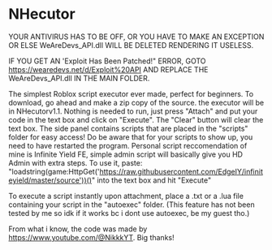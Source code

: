 # NHecutor
YOUR ANTIVIRUS HAS TO BE OFF, OR YOU HAVE TO MAKE AN EXCEPTION OR ELSE WeAreDevs_API.dll WILL BE DELETED RENDERING IT USELESS.

IF YOU GET AN 'Exploit Has Been Patched!" ERROR, GOTO https://wearedevs.net/d/Exploit%20API AND REPLACE THE WeAreDevs_API.dll IN THE MAIN FOLDER.

The simplest Roblox script executor ever made, perfect for beginners.
To download, go ahead and make a zip copy of the source. the executor will be in NHecutorv1.1. Nothing is needed to run, just press "Attach" and put your code in the text box and click on "Execute".
The "Clear" button will clear the text box.
The side panel contains scripts that are placed in the "scripts" folder for easy access! Do be aware that for your scripts to show up, you need to have restarted the program.
Personal script reccomendation of mine is Infinite Yield FE, simple admin script will basically give you HD Admin with extra steps.
To use it, paste: "loadstring(game:HttpGet('https://raw.githubusercontent.com/EdgeIY/infiniteyield/master/source'))()" into the text box and hit "Execute"

To execute a script instantly upon attachment, place a .txt or a .lua file containing your script in the "autoexec" folder. (This feature has not been tested by me so idk if it works bc i dont use autoexec, be my guest tho.)

From what i know, the code was made by https://www.youtube.com/@NikkkYT. Big thanks!
